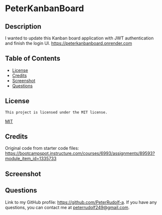 # PeterKanbanBoard

## Description

I wanted to update this Kanban board application with JWT authentication and finish the login UI.
https://peterkanbanboard.onrender.com 

## Table of Contents

- [License](#license)
- [Credits](#credits)
- [Screenshot](#screenshot)
- [Questions](#questions)
  
## License
    This project is licensed under the MIT license.
  [MIT](https://opensource.org/licenses/MIT)


## Credits

Original code from starter code files: https://bootcampspot.instructure.com/courses/6993/assignments/89593?module_item_id=1335733

## Screenshot



## Questions
  Link to my GitHub profile: https://github.com/PeterRudolf-a.
  If you have any questions, you can contact me at peterrudolf249@gmail.com.
